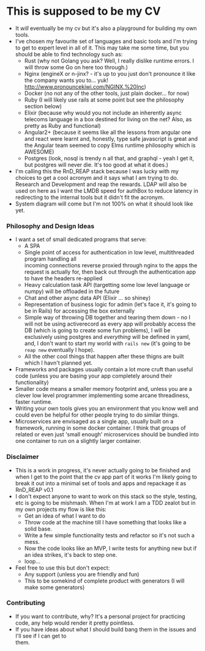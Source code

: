 # This is supposed to be my CV
- It _will_ eventually be my cv but it's also a playground for building my own tools.
- I've chosen my favourite set of languages and basic tools and I'm trying to get to expert
  level in all of it. This may take me some time, but you should be able to find technology
  such as:
  - Rust (why not Golang you ask? Well, I really dislike runtime errors. I will throw some Go on
    here too through.)
  - Nginx (engineX or n-jinx? - it's up to you just don't pronounce it like the company wants you
    to... yuk! http://www.pronouncekiwi.com/NGINX,%20Inc)
  - Docker (no not any of the other tools, just plain docker... for now)
  - Ruby (I will likely use rails at some point but see the philosophy section below)
  - Elixir (because why would you not include an inherently async telecoms language in a box
    destined for living on the net? Also, as pretty as Ruby and functional)
  - Angular2+ (because it seems like all the lessons from angular one and react were learnt and,
    honestly, type safe javascript is great and the Angular team seemed to copy Elms runtime
    philosophy which is AWESOME)
  - Postgres (look, nosql is trendy n all that, and graphql - yeah I get it, but postgres will
    never die. It's too good at what it does.)
- I'm calling this the RnD_REAP stack because I was lucky with my choices to get a cool acronym
  and it says what I am trying to do. Research and Development and reap the rewards. LDAP will
  also be used on here as I want the LMDB speed for authBox to reduce latency in redirecting to
  the internal tools but it didn't fit the acronym.
- System diagram will come but I'm not 100% on what it should look like yet.

### Philosophy and Design Ideas
- I want a set of small dedicated programs that serve:
  - A SPA
  - Single point of access for authentication in low level, multithreaded program handling all  
    incoming connections reverse proxied through nginx to the apps the request is actually for, then
    back out through the authentication app to have the headers re-applied
  - Heavy calculation task API (targetting some low level language or numpy) will be offloaded
    in the future
  - Chat and other async data API (Elixir ... so shiney)
  - Representation of business logic for admin (let's face it, it's going to be in Rails) for
    accessing the box externally
  - Simple way of throwing DB together and tearing them down - no I will not be using activerecord
    as every app will probably access the DB (which is going to create some fun problems), I will be exclusively using postgres and _everything_ will be defined in yaml, and, I don't want to start my world with `rails new` (it's going to be `reap new` eventually I hope).
  - All the other cool things that happen after these thigns are built which I havn't planned yet.
- Frameworks and packages usually contain a lot more cruft than useful code (unless you are basing
  your app completely around their functionality)
- Smaller code means a smaller memory footprint and, unless you are a clever low level programmer
  implementing some arcane threadiness, faster runtime.
- Writing your own tools gives you an environment that you know well and could even be helpful for
  other people trying to do similar things.
- Microservices are envisaged as a single app, usually built on a framework, running in some docker
  container. I think that groups of related or even just 'small enough' microservices should be
  bundled into one container to run on a slightly larger container.

### Disclaimer
- This is a work in progress, it's never actually going to be finished and when I get to the point
  that the cv app part of it works I'm likely going to break it out into a minimal set of tools and
  apps and repackage it as RnD_REAP v0.1
- I don't expect anyone to want to work on this stack so the style, testing, etc is going to be
  mishmash. When I'm at work I am a TDD zealot but in my own projects my flow is like this:
  - Get an idea of what I want to do
  - Throw code at the machine till I have something that looks like a solid base.
  - Write a few simple functionality tests and refactor so it's not such a mess.
  - Now the code looks like an MVP, I write tests for anything new but if an idea strikes, it's
    back to step one.
  - loop...
- Feel free to use this but don't expect:
  - Any support (unless you are friendly and fun)
  - This to be somekind of complete product with generators (I will make some generators)

### Contributing
- If you want to contribute, why? It's a personal project for practicing code, any help would
  render it pretty pointless.
- If you have ideas about what I should build bang them in the issues and I'll see if I can get to  
  them.
